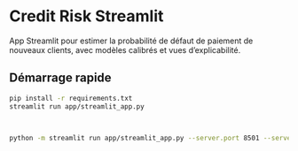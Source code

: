 # Credit Risk Streamlit

App Streamlit pour estimer la probabilité de défaut de paiement de nouveaux clients, avec modèles calibrés et vues d’explicabilité.

## Démarrage rapide
```bash
pip install -r requirements.txt
streamlit run app/streamlit_app.py



python -m streamlit run app/streamlit_app.py --server.port 8501 --server.address 0.0.0.0

